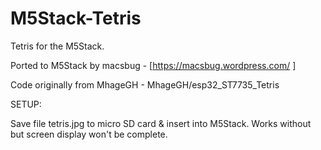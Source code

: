 # M5Stack-Tetris

Tetris for the M5Stack.

Ported to M5Stack by macsbug  -   [https://macsbug.wordpress.com/ ]

Code originally from MhageGH  -   MhageGH/esp32_ST7735_Tetris 


SETUP:

Save file tetris.jpg to micro SD card & insert into M5Stack. Works without but screen display won't be complete.

